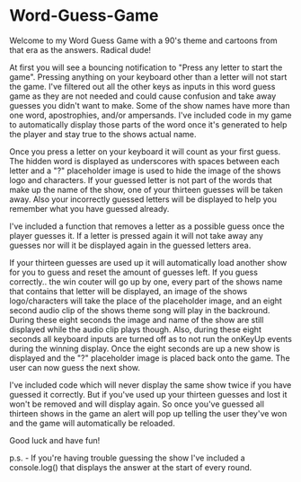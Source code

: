 # Word-Guess-Game

Welcome to my Word Guess Game with a 90's theme and cartoons from that era as the answers. Radical dude!

At first you will see a bouncing notification to "Press any letter to start the game". Pressing anything on your keyboard other than a letter will not start the game. I've filtered out all the other keys as inputs in this word guess game as they are not needed and could cause confusion and take away guesses you didn't want to make. Some of the show names have more than one word, apostrophies, and/or ampersands. I've included code in my game to automatically display those parts of the word once it's generated to help the player and stay true to the shows actual name.

Once you press a letter on your keyboard it will count as your first guess. The hidden word is displayed as underscores with spaces between each letter and a "?" placeholder image is used to hide the image of the shows logo and characters. If your guessed letter is not part of the words that make up the name of the show, one of your thirteen guesses will be taken away. Also your incorrectly guessed letters will be displayed to help you remember what you have guessed already.

I've included a function that removes a letter as a possible guess once the player guesses it. If a letter is pressed again it will not take away any guesses nor will it be displayed again in the guessed letters area.

If your thirteen guesses are used up it will automatically load another show for you to guess and reset the amount of guesses left. If you guess correctly.. the win couter will go up by one, every part of the shows name that contains that letter will be displayed, an image of the shows logo/characters will take the place of the placeholder image, and an eight second audio clip of the shows theme song will play in the backround. During these eight seconds the image and name of the show are still displayed while the audio clip plays though. Also, during these eight seconds all keyboard inputs are turned off as to not run the onKeyUp events during the winning display. Once the eight seconds are up a new show is displayed and the "?" placeholder image is placed back onto the game. The user can now guess the next show.

I've included code which will never display the same show twice if you have guessed it correctly. But if you've used up your thirteen guesses and lost it won't be removed and will display again. So once you've guessed all thirteen shows in the game an alert will pop up telling the user they've won and the game will automatically be reloaded.

Good luck and have fun!

p.s. - If you're having trouble guessing the show I've included a console.log() that displays the answer at the start of every round.


